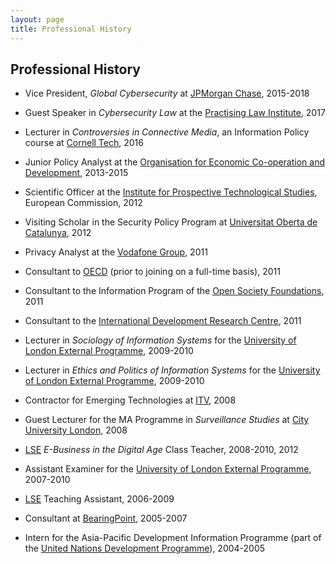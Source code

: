 ```yaml
---
layout: page
title: Professional History
---
```


## Professional History

- Vice President, <i>Global Cybersecurity</i> at <a href="https://www.jpmorganchase.com/" target="_blank"> JPMorgan Chase</a>, 2015-2018

- Guest Speaker in <i>Cybersecurity Law</i> at the <a href="http://www.pli.edu/" target="_blank">Practising Law Institute</a>, 2017

- Lecturer in <i>Controversies in Connective Media</i>, an Information Policy course at <a href="http://tech.cornell.edu/" target="_blank">Cornell Tech</a>, 2016

- Junior Policy Analyst at the <a href="http://oecd.org/" target="_blank">Organisation for Economic Co-operation and Development</a>, 2013-2015

- Scientific Officer at the <a href="https://ec.europa.eu/jrc/en/institutes/ipts" target="_blank">Institute for Prospective Technological Studies</a>, European Commission, 2012

- Visiting Scholar in the Security Policy Program at <a href="http://www.uoc.edu/" target="_blank">Universitat Oberta de Catalunya</a>, 2012

- Privacy Analyst at the <a href="http://www.vodafone.com" target="_blank">Vodafone Group</a>, 2011

- Consultant to <a href="http://www.oecd.org" target="_blank">OECD</a> (prior to joining on a full-time basis), 2011

- Consultant to the Information Program of the <a href="http://www.opensocietyfoundations.org" target="_blank">Open Society Foundations</a>, 2011

- Consultant to the <a href="http://www.idrc.ca" target="_blank">International Development Research Centre</a>, 2011

- Lecturer in <i>Sociology of Information Systems</i> for the <a href="http://www.londoninternational.ac.uk" target="_blank">University of London External Programme</a>, 2009-2010

- Lecturer in <i>Ethics and Politics of Information Systems</i> for the <a href="http://www.londoninternational.ac.uk" target="_blank">University of London External Programme</a>, 2009-2010

- Contractor for Emerging Technologies at <a href="http://www.itv.com" target="_blank">ITV</a>, 2008

- Guest Lecturer for the MA Programme in <i>Surveillance Studies</i> at <a href="http://www.city.ac.uk" target="_blank">City University London</a>, 2008

- <a href="http://www.lse.ac.uk" target="_blank">LSE</a> <i>E-Business in the Digital Age</i> Class Teacher, 2008-2010, 2012

- Assistant Examiner for the <a href="http://www.londoninternational.ac.uk" target="_blank">University of London External Programme</a>, 2007-2010

- <a href="http://www.lse.ac.uk" target="_blank">LSE</a> Teaching Assistant, 2006-2009

- Consultant at <a href="http://www.bearingpoint.com" target="_blank">BearingPoint</a>, 2005-2007

- Intern for the Asia-Pacific Development Information Programme (part of the <a href="http://www.undp.org/content/undp/en/home.html" target="_blank"> United Nations Development Programme</a>), 2004-2005
